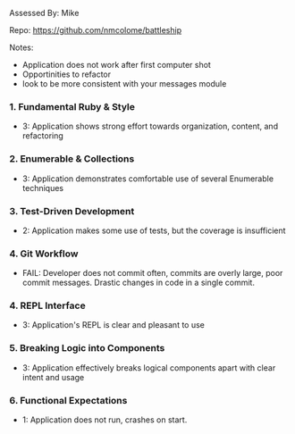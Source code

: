 Assessed By: Mike

Repo: https://github.com/nmcolome/battleship

Notes:

* Application does not work after first computer shot
* Opportinities to refactor
* look to be more consistent with your messages module

### 1. Fundamental Ruby & Style

* 3:  Application shows strong effort towards organization, content, and refactoring

### 2. Enumerable & Collections

* 3: Application demonstrates comfortable use of several Enumerable techniques

### 3. Test-Driven Development

* 2: Application makes some use of tests, but the coverage is insufficient

### 4. Git Workflow

* FAIL: Developer does not commit often, commits are overly large, poor commit messages. Drastic changes in code in a single commit.

### 4. REPL Interface

* 3: Application's REPL is clear and pleasant to use

### 5. Breaking Logic into Components

* 3: Application effectively breaks logical components apart with clear intent and usage

### 6. Functional Expectations

* 1: Application does not run, crashes on start.
